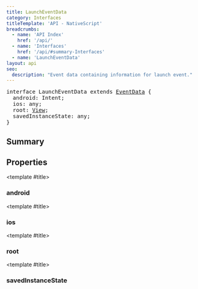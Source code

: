 ```yaml
---
title: LaunchEventData
category: Interfaces
titleTemplate: 'API - NativeScript'
breadcrumbs: 
  - name: 'API Index'
    href: '/api/'
  - name: 'Interfaces'
    href: '/api/#summary-Interfaces'
  - name: 'LaunchEventData'
layout: api
seo:
  description: "Event data containing information for launch event."
---
```


<!-- This page is auto generated, do not edit manually. -->
<!-- Run "yarn generate:api-docs" to regenerate -->

<script setup lang="ts">
  import { provide } from "vue";
  import API_DATA from "./LaunchEventData.data.json";
  
  provide('API_DATA', API_DATA);
</script>

<APIRefHierarchy v-once />

<pre class="not-prose [&_a]:text-blue-400 [&_a]:no-underline">interface LaunchEventData extends <a href="/api/interface/EventData">EventData</a> {
  android: Intent;
  ios: any;
  root: <a href="/api/class/View">View</a>;
  savedInstanceState: any;
}</pre>

<APIRefComment commentBase64="eyJibG9ja1RhZ3MiOltdLCJtb2RpZmllclRhZ3MiOnt9LCJzdW1tYXJ5IjpbeyJraW5kIjoidGV4dCIsInRleHQiOiJFdmVudCBkYXRhIGNvbnRhaW5pbmcgaW5mb3JtYXRpb24gZm9yIGxhdW5jaCBldmVudC4ifV19" v-once />

## <Heading ignore>Summary</Heading>

<APIRefSummary v-once />

## Properties

<div class="isOptional">

<APIRef for="4685" v-once>

<template #title>

### android

</template>

</APIRef>

</div>

<div class="isOptional">

<APIRef for="4686" v-once>

<template #title>

### ios

</template>

</APIRef>

</div>

<div class="isOptional">

<APIRef for="4683" v-once>

<template #title>

### root

</template>

</APIRef>

</div>

<div class="isOptional">

<APIRef for="4684" v-once>

<template #title>

### savedInstanceState

</template>

</APIRef>

</div>
